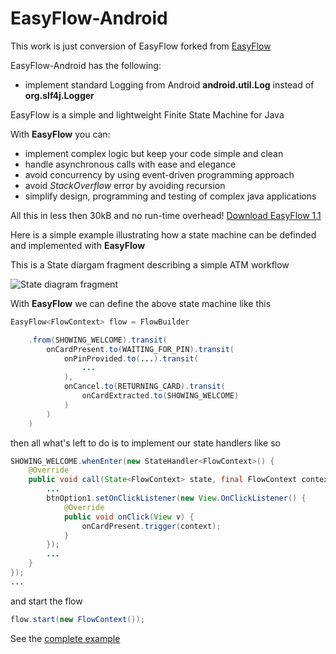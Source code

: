EasyFlow-Android
========
This work is just conversion of EasyFlow forked from [EasyFlow](https://github.com/carrot-garden/state_EasyFlow)

EasyFlow-Android has the following:
* implement standard Logging from Android **android.util.Log** instead of **org.slf4j.Logger**

EasyFlow is a simple and lightweight Finite State Machine for Java

With **EasyFlow** you can:
* implement complex logic but keep your code simple and clean
* handle asynchronous calls with ease and elegance
* avoid concurrency by using event-driven programming approach
* avoid *StackOverflow* error by avoiding recursion
* simplify design, programming and testing of complex java applications

All this in less then 30kB and no run-time overhead!
[Download EasyFlow 1.1](http://datasymphony.com.au/?wpdmact=process&did=MS5ob3RsaW5r)

Here is a simple example illustrating how a state machine can be definded and implemented with **EasyFlow**

This is a State diargam fragment describing a simple ATM workflow

![State diagram fragment](http://datasymphony.com.au/wp-content/uploads/2013/04/atm_example.png)

With **EasyFlow** we can define the above state machine like this

```java
EasyFlow<FlowContext> flow = FlowBuilder

    .from(SHOWING_WELCOME).transit(
        onCardPresent.to(WAITING_FOR_PIN).transit(
            onPinProvided.to(...).transit(
                ...
            ),
            onCancel.to(RETURNING_CARD).transit(
                onCardExtracted.to(SHOWING_WELCOME)
            )
        )
    )
```
then all what's left to do is to implement our state handlers like so
```java
SHOWING_WELCOME.whenEnter(new StateHandler<FlowContext>() {
    @Override
    public void call(State<FlowContext> state, final FlowContext context) throws Exception {
        ...
        btnOption1.setOnClickListener(new View.OnClickListener() {
            @Override
            public void onClick(View v) {
                onCardPresent.trigger(context);
            }
        });
        ...
    }
});
...
```
and start the flow
```java
flow.start(new FlowContext());
```
See the [complete example](https://github.com/Beh01der/EasyFlow-example-AtmEmulator/blob/master/src/au/com/ds/ef/ae/AtmEmulator/MainActivity.java)
